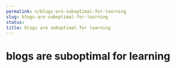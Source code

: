 ```yaml
---
permalink: n/blogs-are-suboptimal-for-learning
slug: blogs-are-suboptimal-for-learning
status: 
title: blogs are suboptimal for learning
---
```

# blogs are suboptimal for learning
